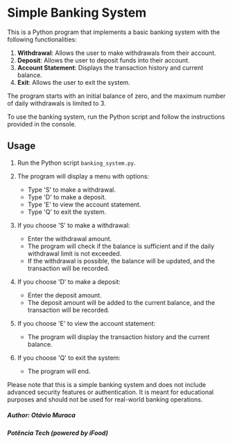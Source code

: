 # Simple Banking System

This is a Python program that implements a basic banking system with the following functionalities:

1. **Withdrawal**: Allows the user to make withdrawals from their account.
2. **Deposit**: Allows the user to deposit funds into their account.
3. **Account Statement**: Displays the transaction history and current balance.
4. **Exit**: Allows the user to exit the system.

The program starts with an initial balance of zero, and the maximum number of daily withdrawals is limited to 3.

To use the banking system, run the Python script and follow the instructions provided in the console.

## Usage

1. Run the Python script `banking_system.py`.

2. The program will display a menu with options:
   - Type 'S' to make a withdrawal.
   - Type 'D' to make a deposit.
   - Type 'E' to view the account statement.
   - Type 'Q' to exit the system.

3. If you choose 'S' to make a withdrawal:
   - Enter the withdrawal amount.
   - The program will check if the balance is sufficient and if the daily withdrawal limit is not exceeded.
   - If the withdrawal is possible, the balance will be updated, and the transaction will be recorded.

4. If you choose 'D' to make a deposit:
   - Enter the deposit amount.
   - The deposit amount will be added to the current balance, and the transaction will be recorded.

5. If you choose 'E' to view the account statement:
   - The program will display the transaction history and the current balance.

6. If you choose 'Q' to exit the system:
   - The program will end.

Please note that this is a simple banking system and does not include advanced security features or authentication. It is meant for educational purposes and should not be used for real-world banking operations.

##### Author: Otávio Muraca
##### Potência Tech (powered by iFood)

